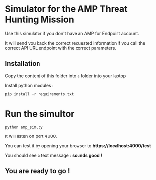 # Simulator for the AMP Threat Hunting Mission

Use this simulator if you don't have an AMP for Endpoint account.

It will send you back the correct requested information if you call the correct API URL endpoint with the correct parameters.

## Installation

Copy the content of this folder into a folder into your laptop

Install python modules :

	pip install -r requirements.txt

# Run the simultor

	python amp_sim.py
	
It will listen on port 4000.

You can test it by opening your browser to **https://localhost:4000/test** 

You should see a text message : **sounds good !**

## You are ready to go !
